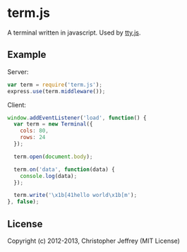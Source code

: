 # term.js

A terminal written in javascript. Used by
[tty.js](https://github.com/chjj/tty.js).

## Example

Server:

``` js
var term = require('term.js');
express.use(term.middleware());
```

Client:

``` js
window.addEventListener('load', function() {
  var term = new Terminal({
    cols: 80,
    rows: 24
  });

  term.open(document.body);

  term.on('data', function(data) {
    console.log(data);
  });

  term.write('\x1b[41hello world\x1b[m');
}, false);
```

## License

Copyright (c) 2012-2013, Christopher Jeffrey (MIT License)

[1]: http://invisible-island.net/xterm/ctlseqs/ctlseqs.html#Mouse%20Tracking
